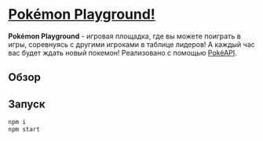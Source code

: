 # <a href='https://pokemon-playground.herokuapp.com/'>Pokémon Playground!</a>

**Pokémon Playground** - игровая площадка, где вы можете поиграть в игры, соревнуясь с другими игроками в таблице лидеров! А каждый час вас будет ждать новый покемон!
Реализовано с помощью <a href="https://pokeapi.co/">PokéAPI</a>.

## Обзор


## Запуск
```js
npm i 
npm start
```
